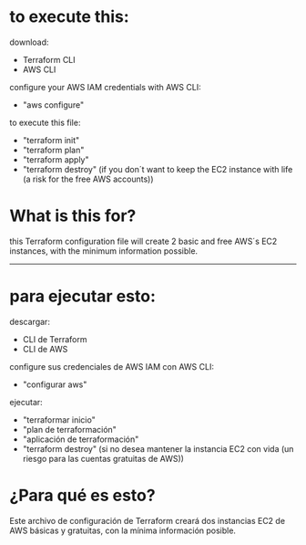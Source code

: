 # to execute this:

download:
- Terraform CLI
- AWS CLI

configure your AWS IAM credentials with AWS CLI:
- "aws configure"

to execute this file:
- "terraform init"
- "terraform plan"
- "terraform apply"
- "terraform destroy" (if you don´t want to keep the EC2 instance with life (a risk for the free AWS accounts))

# What is this for?

this Terraform configuration file will create 2 basic and free AWS´s EC2 instances, with the minimum information possible.

---

# para ejecutar esto:

descargar:
- CLI de Terraform
- CLI de AWS

configure sus credenciales de AWS IAM con AWS CLI:
- "configurar aws"

ejecutar:
- "terraformar inicio"
- "plan de terraformación"
- "aplicación de terraformación"
- "terraform destroy" (si no desea mantener la instancia EC2 con vida (un riesgo para las cuentas gratuitas de AWS))

# ¿Para qué es esto?

Este archivo de configuración de Terraform creará dos instancias EC2 de AWS básicas y gratuitas, con la mínima información posible.
